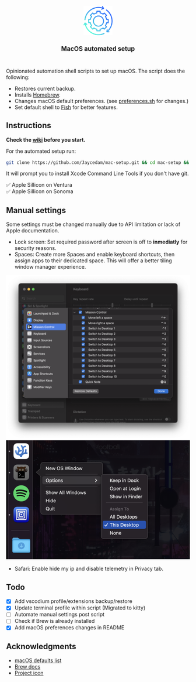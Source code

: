 <div align="center">
    <img src="images/logo.png" height="80" width="auto">
    <h1 style="font-size: larger">MacOS automated setup</h1>
    <!-- <p style="font-size: small">Opinionated automation scripts to set up macOS.</p> -->
    <br>
</div>

Opinionated automation shell scripts to set up macOS. The script does the following:

- Restores current backup.
- Installs [Homebrew](https://brew.sh).
- Changes macOS default preferences. (see [preferences.sh](modules/preferences.sh) for changes.)
- Set default shell to [Fish](https://fishshell.com) for better features.

## Instructions

**Check the [wiki](https://github.com/Jaycedam/mac-setup/wiki) before you start.**

For the automated setup run:

```sh
git clone https://github.com/Jaycedam/mac-setup.git && cd mac-setup && bash main.sh
```

It will prompt you to install Xcode Command Line Tools if you don't have git.

:white_check_mark: Apple Sillicon on Ventura  
:white_check_mark: Apple Sillicon on Sonoma

## Manual settings

Some settings must be changed manually due to API limitation or lack of Apple documentation.

- Lock screen: Set required password after screen is off to **inmediatly** for security reasons.
- Spaces: Create more Spaces and enable keyboard shortcuts, then assign apps to their dedicated space. This will offer a better tiling window manager experience.

![Keyboard shortcuts](images/keyboard-shortcuts.png)
![Assign to desktop](images/spaces.png)

- Safari: Enable hide my ip and disable telemetry in Privacy tab.

## Todo

- [x] Add vscodium profile/extensions backup/restore
- [x] Update terminal profile within script (Migrated to kitty)
- [ ] Automate manual settings post script
- [ ] Check if Brew is already installed
- [x] Add macOS preferences changes in README

## Acknowledgments

- [macOS defaults list](https://macos-defaults.com/)
- [Brew docs](https://docs.brew.sh/Manpage)
- [Project icon](https://www.flaticon.com/free-icon/continuous_8916345)

